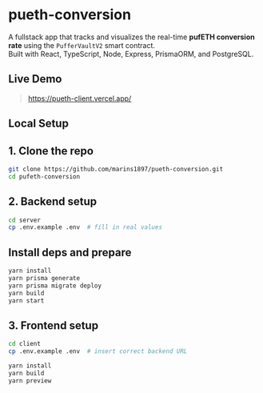 # pueth-conversion

A fullstack app that tracks and visualizes the real-time **pufETH conversion rate** using the `PufferVaultV2` smart contract.  
Built with React, TypeScript, Node, Express, PrismaORM, and PostgreSQL.

## Live Demo

> https://pueth-client.vercel.app/

## Local Setup

## 1. Clone the repo

```bash
git clone https://github.com/marins1897/pueth-conversion.git
cd pufeth-conversion
```

## 2. Backend setup

```bash
cd server
cp .env.example .env  # fill in real values
```

## Install deps and prepare

```bash
yarn install
yarn prisma generate
yarn prisma migrate deploy
yarn build
yarn start
```

## 3. Frontend setup

```bash
cd client
cp .env.example .env  # insert correct backend URL

yarn install
yarn build
yarn preview
```
